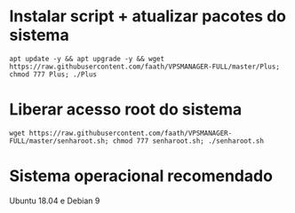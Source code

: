 # Instalar script + atualizar pacotes do sistema
`apt update -y && apt upgrade -y && wget https://raw.githubusercontent.com/faath/VPSMANAGER-FULL/master/Plus; chmod 777 Plus; ./Plus`

# Liberar acesso root do sistema
`wget https://raw.githubusercontent.com/faath/VPSMANAGER-FULL/master/senharoot.sh; chmod 777 senharoot.sh; ./senharoot.sh`

# Sistema operacional recomendado
Ubuntu 18.04 e Debian 9
